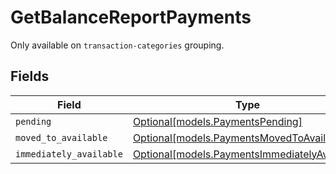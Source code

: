 # GetBalanceReportPayments

Only available on `transaction-categories` grouping.


## Fields

| Field                                                                                      | Type                                                                                       | Required                                                                                   | Description                                                                                |
| ------------------------------------------------------------------------------------------ | ------------------------------------------------------------------------------------------ | ------------------------------------------------------------------------------------------ | ------------------------------------------------------------------------------------------ |
| `pending`                                                                                  | [Optional[models.PaymentsPending]](../models/paymentspending.md)                           | :heavy_minus_sign:                                                                         | N/A                                                                                        |
| `moved_to_available`                                                                       | [Optional[models.PaymentsMovedToAvailable]](../models/paymentsmovedtoavailable.md)         | :heavy_minus_sign:                                                                         | N/A                                                                                        |
| `immediately_available`                                                                    | [Optional[models.PaymentsImmediatelyAvailable]](../models/paymentsimmediatelyavailable.md) | :heavy_minus_sign:                                                                         | N/A                                                                                        |